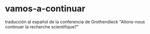 # vamos-a-continuar
traducción al español de la conferencia de Grothendieck "Allons-nous continuer la recherche scientifique?"
